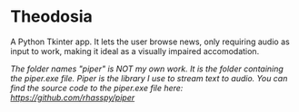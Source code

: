 # Theodosia
A Python Tkinter app. It lets the user browse news, only requiring audio as input to work, making it ideal as a visually impaired accomodation.

*The folder names "piper" is NOT my own work. It is the folder containing the piper.exe file. Piper is the library I use to stream text to audio. You can find the source code to the piper.exe file here: https://github.com/rhasspy/piper*
